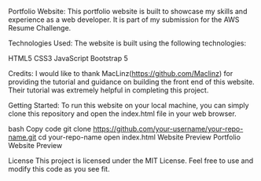 Portfolio Website:
This portfolio website is built to showcase my skills and experience as a web developer. It is part of my submission for the AWS Resume Challenge.

Technologies Used:
The website is built using the following technologies:

HTML5
CSS3
JavaScript
Bootstrap 5

Credits:
I would like to thank MacLinz(https://github.com/Maclinz) for providing the tutorial and guidance on building the front end of this website. Their tutorial was extremely helpful in completing this project.

Getting Started:
To run this website on your local machine, you can simply clone this repository and open the index.html file in your web browser.

bash
Copy code
git clone https://github.com/your-username/your-repo-name.git
cd your-repo-name
open index.html
Website Preview
Portfolio Website Preview

License
This project is licensed under the MIT License. Feel free to use and modify this code as you see fit.